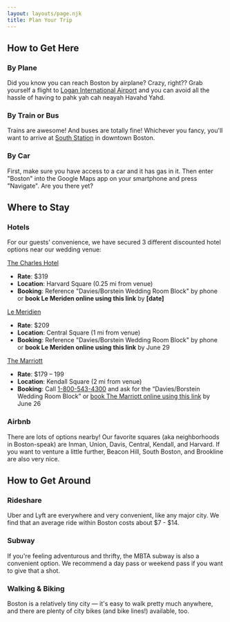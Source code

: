 ```yaml
---
layout: layouts/page.njk
title: Plan Your Trip
---
```

## How to Get Here

### By Plane

Did you know you can reach Boston by airplane? Crazy, right?? Grab yourself a flight to [Logan International Airport](http://www.massport.com/logan-airport/) and you can avoid all the hassle of having to pahk yah cah neayah Havahd Yahd.

### By Train or Bus

Trains are awesome! And buses are totally fine! Whichever you fancy, you'll want to arrive at [South Station](https://www.south-station.net/) in downtown Boston. 

### By Car

First, make sure you have access to a car and it has gas in it. Then enter "Boston" into the Google Maps app on your smartphone and press "Navigate". Are you there yet?

## Where to Stay

### Hotels

For our guests' convenience, we have secured 3 different discounted hotel options near our wedding venue:

[The Charles Hotel](https://goo.gl/maps/h4Y6Hsb5WNZ6CJQ56) 

* **Rate**: $319 
* **Location**: Harvard Square (0.25 mi from venue) 
* **Booking**: Reference "Davies/Borstein Wedding Room Block" by phone or **book Le Meriden online using this link** by **\[date]**

[Le Meridien](https://goo.gl/maps/Bs52XamKjugYJxyU6) 

* **Rate**: $209 
* **Location**: Central Square (1 mi from venue) 
* **Booking**: Reference "Davies/Borstein Wedding Room Block" by phone or **book Le Meriden online using this link** by June 29

[The Marriott](https://goo.gl/maps/KJxcu23ywJZvkWKc7) 

* **Rate**: $179 – 199 
* **Location**: Kendall Square (2 mi from venue) 
* **Booking**: Call [1-800-543-4300](tel:18005434300) and ask for the “Davies/Borstein Wedding Room Block” or [book The Marriott online using this link](https://www.marriott.com/event-reservations/reservation-link.mi?id=1582060556263&key=GRP&app=resvlink) by June 26

### Airbnb

There are lots of options nearby! Our favorite squares (aka neighborhoods in Boston-speak) are Inman, Union, Davis, Central, Kendall, and Harvard. If you want to venture a little further, Beacon Hill, South Boston, and Brookline are also very nice.

## How to Get Around

### Rideshare

Uber and Lyft are everywhere and very convenient, like any major city. We find that an average ride within Boston costs about $7 - $14.

### Subway

If you're feeling adventurous and thrifty, the MBTA subway is also a convenient option. We recommend a day pass or weekend pass if you want to give that a shot.

### Walking & Biking

Boston is a relatively tiny city — it's easy to walk pretty much anywhere, and there are plenty of city bikes (and bike lines!) available, too.
